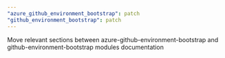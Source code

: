 ```yaml
---
"azure_github_environment_bootstrap": patch
"github_environment_bootstrap": patch
---
```


Move relevant sections between azure-github-environment-bootstrap and github-environment-bootstrap modules documentation
